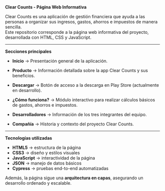 **Clear Counts - Página Web Informativa**

Clear Counts es una aplicación de gestión financiera que ayuda a las personas a organizar sus ingresos, gastos, ahorros e impuestos de manera sencilla.  
Este repositorio corresponde a la página web informativa del proyecto, desarrollada con HTML, CSS y JavaScript.

---

**Secciones principales**

- **Inicio** → Presentación general de la aplicación.
  
- **Producto** → Información detallada sobre la app Clear Counts y sus beneficios.  

- **Descargar** → Botón de acceso a la descarga en Play Store (actualmente en desarrollo).  

- **¿Cómo funciona?** → Módulo interactivo para realizar cálculos básicos de gastos, ahorros e impuestos.  

- **Desarrolladores** → Información de los tres integrantes del equipo.  

- **Compañía** → Historia y contexto del proyecto Clear Counts.  

---

**Tecnologías utilizadas**

- **HTML5** → estructura de la página  
- **CSS3** → diseño y estilos visuales  
- **JavaScript** → interactividad de la página  
- **JSON** → manejo de datos básicos  
- **Cypress** → pruebas end-to-end automatizadas  

Además, la página sigue una **arquitectura en capas**, asegurando un desarrollo ordenado y escalable.
